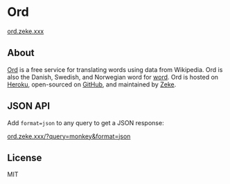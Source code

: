 # Ord

[ord.zeke.xxx](http://ord.zeke.xxx)

## About

[Ord](http://ord.zeke.xxx) is a free service for translating words using data from Wikipedia.
Ord is also the Danish, Swedish, and Norwegian word for
[word](http://ord.zeke.xxx/?query=word).
Ord is hosted on
[Heroku](https://devcenter.heroku.com/articles/getting-started-with-nodejs),
open-sourced on
[GitHub](https://github.com/zeke/translator),
and maintained by
[Zeke](https://twitter.com/zeke).

## JSON API

Add `format=json` to any query to get a JSON response:

[ord.zeke.xxx/?query=monkey&format=json](http://ord.zeke.xxx/?query=monkey&format=json)

## License

MIT